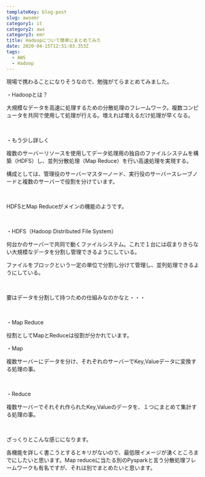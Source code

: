 ```yaml
---
templateKey: blog-post
slug: awsemr
category1: it
category2: aws
category3: emr
title: Hadoopについて簡単にまとめてみた
date: 2020-04-15T12:51:03.353Z
tags:
  - AWS
  - Hadoop
---
```

現場で携わることになりそうなので、勉強がてらまとめてみました。



・Hadoopとは？

大規模なデータを高速に処理するための分散処理のフレームワーク。複数コンピュータを共同で使用して処理が行える。増えれば増えるだけ処理が早くなる。

<br>

・もう少し詳しく

複数のサーバーリソースを使用してデータ処理用の独自のファイルシステムを構築（HDFS）し、並列分散処理（Map Reduce）を行い高速処理を実現する。

構成としては、管理役のサーバーマスターノード、実行役のサーバースレーブノードと複数のサーバーで役割を分けています。

<br>

HDFSとMap Reduceがメインの機能のようです。



<br>

・HDFS（Hadoop Distributed File System）

何台かのサーバーで共同で動くファイルシステム。これで１台には収まりきらない大規模なデータを分割し管理できるようにしている。

ファイルをブロックという一定の単位で分割し分けて管理し、並列処理できるようにしている。

<br>

要はデータを分割して持つための仕組みなのかなと・・・

<br>

・Map Reduce

役割としてMapとReduceは役割が分かれています。

・Map

複数サーバーにデータを分け、それぞれのサーバーでKey,Valueデータに変換する処理の事。

<br>

・Reduce

複数サーバーでそれそれ作られたKey,Valueのデータを、１つにまとめて集計する処理の事。

<br>

ざっくりとこんな感じになります。

各機能を詳しく書こうとするとキリがないので、最低限イメージが湧くところまでにしたいと思います。Map reduceに当たる別のPysparkと言う分散処理フレームワークも有名ですが、それは別でまとめたいと思います。